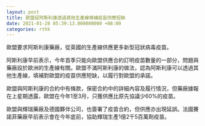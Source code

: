 ```yaml
---
layout: post
title: 歐盟促阿斯利康透過其他生產線填補疫苗供應短缺
date: 2021-01-28 05:39:13.000000000 +08:00
categories: rthk
---
```


歐盟要求阿斯利康藥廠，從英國的生產線供應更多新型冠狀病毒疫苗。

阿斯利康早前表示，今年首季只能向歐盟供應合約訂明疫苗數量的一部分，問題與藥廠設於歐洲的生產線有關。歐盟不滿阿斯利康的做法，認為阿斯利康可以透過其他生產線，填補對歐盟的疫苗供應短缺，以履行對歐盟的承諾。

歐盟與阿斯利康的合約中有條款，保密合約中的詳細內容及履行情況，但藥廠據報在上星期透露，歐盟在今年1至3月，只獲供應比原先協議少60%的疫苗。

歐盟與輝瑞藥廠及德國夥伴公司，也簽署了疫苗合約，但供應亦出現延誤。法國賽諾菲藥廠早前表示會在今年底前，協助輝瑞生產1億2千5百萬劑疫苗。
